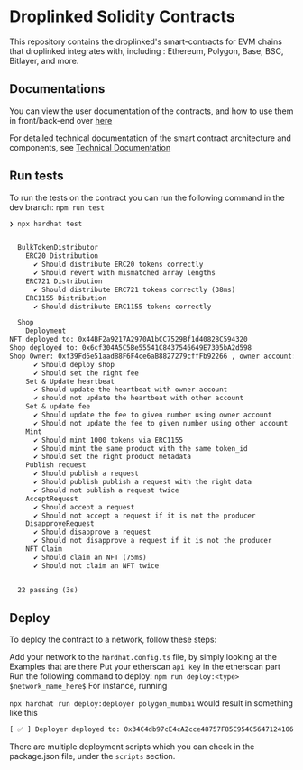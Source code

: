 # Droplinked Solidity Contracts

This repository contains the droplinked's smart-contracts for EVM chains that droplinked integrates with, including : Ethereum, Polygon, Base, BSC, Bitlayer, and more.

## Documentations

You can view the user documentation of the contracts, and how to use them in front/back-end over [here](./docs/overall.md)

For detailed technical documentation of the smart contract architecture and components, see [Technical Documentation](./docs/technical_documentation.md)

## Run tests

To run the tests on the contract you can run the following command in the dev branch:
`npm run test`

```txt
❯ npx hardhat test


  BulkTokenDistributor
    ERC20 Distribution
      ✔ Should distribute ERC20 tokens correctly
      ✔ Should revert with mismatched array lengths
    ERC721 Distribution
      ✔ Should distribute ERC721 tokens correctly (38ms)
    ERC1155 Distribution
      ✔ Should distribute ERC1155 tokens correctly

  Shop
    Deployment
NFT deployed to: 0x44BF2a9217A2970A1bCC7529Bf1d40828C594320
Shop deployed to: 0x6cf304A5C5Be55541C8437546649E7305bA2d598
Shop Owner: 0xf39Fd6e51aad88F6F4ce6aB8827279cffFb92266 , owner account: 0xf39Fd6e51aad88F6F4ce6aB8827279cffFb92266
      ✔ Should deploy shop
      ✔ Should set the right fee
    Set & Update heartbeat
      ✔ Should update the heartbeat with owner account
      ✔ should not update the heartbeat with other account
    Set & update fee
      ✔ Should update the fee to given number using owner account
      ✔ Should not update the fee to given number using other account
    Mint
      ✔ Should mint 1000 tokens via ERC1155
      ✔ Should mint the same product with the same token_id
      ✔ Should set the right product metadata
    Publish request
      ✔ Should publish a request
      ✔ Should publish publish a request with the right data
      ✔ Should not publish a request twice
    AcceptRequest
      ✔ Should accept a request
      ✔ Should not accept a request if it is not the producer
    DisapproveRequest
      ✔ Should disapprove a request
      ✔ Should not disapprove a request if it is not the producer
    NFT Claim
      ✔ Should claim an NFT (75ms)
      ✔ Should not claim an NFT twice


  22 passing (3s)
```

## Deploy

To deploy the contract to a network, follow these steps:

Add your network to the `hardhat.config.ts` file, by simply looking at the Examples that are there
Put your etherscan `api key` in the etherscan part
Run the following command to deploy:
`npm run deploy:<type> $network_name_here$`
For instance, running

`npx hardhat run deploy:deployer polygon_mumbai`
would result in something like this

```txt
[ ✅ ] Deployer deployed to: 0x34C4db97cE4cA2cce48757F85C954C5647124106 with fee: 100 and heartbeat: 120
```

There are multiple deployment scripts which you can check in the package.json file, under the `scripts` section.
